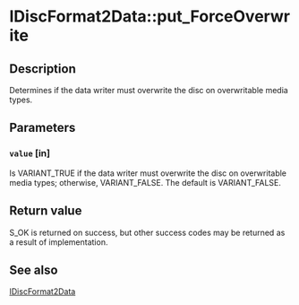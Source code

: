 # IDiscFormat2Data::put_ForceOverwrite

## Description

Determines if the data writer must overwrite the disc on overwritable media types.

## Parameters

### `value` [in]

Is VARIANT_TRUE if the data writer must overwrite the disc on overwritable media types; otherwise, VARIANT_FALSE. The default is VARIANT_FALSE.

## Return value

S_OK is returned on success, but other success codes may be returned as a result of implementation.

## See also

[IDiscFormat2Data](https://learn.microsoft.com/windows/desktop/api/imapi2/nn-imapi2-idiscformat2data)